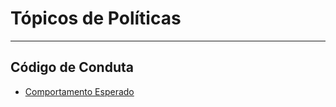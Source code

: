 # Tópicos de Políticas

---

## Código de Conduta
  - [Comportamento Esperado](./Código%20de%20Conduta.md/#comportamento-esperado)